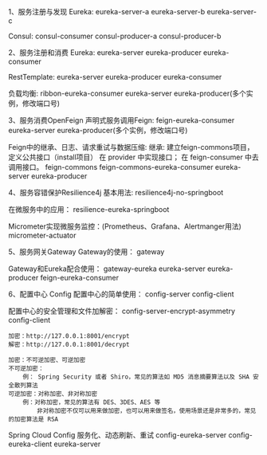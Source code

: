 1、服务注册与发现
Eureka:
    eureka-server-a
    eureka-server-b
    eureka-server-c
    
Consul:
    consul-consumer
    consul-producer-a
    consul-producer-b

2、服务注册和消费
Eureka:
    eureka-server
    eureka-producer
    eureka-consumer
    
RestTemplate:
    eureka-server
    eureka-producer
    eureka-consumer

负载均衡:
    ribbon-eureka-consumer
    eureka-server
    eureka-producer(多个实例，修改端口号)
    
3、服务消费OpenFeign
声明式服务调用Feign:
    feign-eureka-consumer
    eureka-server
    eureka-producer(多个实例，修改端口号)
    
Feign中的继承、日志、请求重试与数据压缩:
    继承:
        建立feign-commons项目，定义公共接口（install项目）
        在 provider 中实现接口；
        在 feign-consumer 中去调用接口。
    feign-commons
    feign-commons-eureka-consumer
    eureka-server
    eureka-producer
    
4、服务容错保护Resilience4j
基本用法:
    resilience4j-no-springboot
    
在微服务中的应用：
    resilience-eureka-springboot
    
Micrometer实现微服务监控：(Prometheus、Grafana、Alertmanger用法)
    micrometer-actuator

5、服务网关Gateway
Gateway的使用：
    gateway
    
Gateway和Eureka配合使用：
    gateway-eureka
    eureka-server
    eureka-producer
    feign-eureka-consumer
    
6、配置中心 Config
配置中心的简单使用：
    config-server
    config-client
    
配置中心的安全管理和文件加解密：
    config-server-encrypt-asymmetry
    config-client

    加密：http://127.0.0.1:8001/encrypt
    解密：http://127.0.0.1:8001/decrypt

    加密：不可逆加密、可逆加密
    不可逆加密：
        例： Spring Security 或者 Shiro，常见的算法如 MD5 消息摘要算法以及 SHA 安全散列算法
    可逆加密：对称加密、非对称加密
        例：对称加密，常见的算法有 DES、3DES、AES 等
            非对称加密不仅可以用来做加密，也可以用来做签名，使用场景还是非常多的，常见的加密算法是 RSA 
            
Spring Cloud Config 服务化、动态刷新、重试
    config-eureka-server
    config-eureka-client
    eureka-server